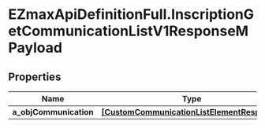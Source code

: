 # EZmaxApiDefinitionFull.InscriptionGetCommunicationListV1ResponseMPayload

## Properties

Name | Type | Description | Notes
------------ | ------------- | ------------- | -------------
**a_objCommunication** | [**[CustomCommunicationListElementResponse]**](CustomCommunicationListElementResponse.md) |  | 


